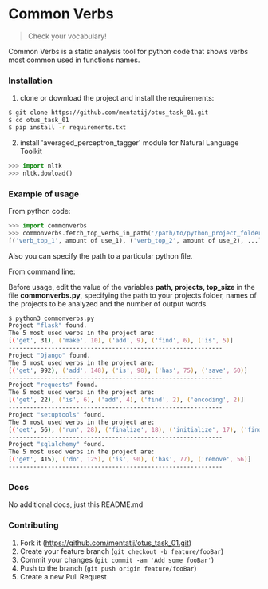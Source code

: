 # Common Verbs

> Check your vocabulary!

Common Verbs is a static analysis tool for python code that shows verbs most common used in functions names.

### Installation

1. clone or download the project and install the requirements:
```zsh
$ git clone https://github.com/mentatij/otus_task_01.git
$ cd otus_task_01
$ pip install -r requirements.txt
```
2. install 'averaged_perceptron_tagger' module for Natural Language Toolkit
```python
>>> import nltk
>>> nltk.dowload()
```

### Example of usage

From python code:
```python
>>> import commonverbs
>>> commonverbs.fetch_top_verbs_in_path('/path/to/python_project_folder/')
[('verb_top_1', amount of use_1), ('verb_top_2', amount of use_2), ...]
```
Аlso you can specify the path to a particular python file.

From command line:

Before usage, edit the value of the variables **path, projects, top_size** in the file **commonverbs.py**, 
specifying the path to your projects folder, names of the projects to be analyzed and the number of output words.
```zsh
$ python3 commonverbs.py
Project "flask" found.
The 5 most used verbs in the project are:
[('get', 31), ('make', 10), ('add', 9), ('find', 6), ('is', 5)]
------------------------------------------------------------
Project "Django" found.
The 5 most used verbs in the project are:
[('get', 992), ('add', 148), ('is', 98), ('has', 75), ('save', 60)]
------------------------------------------------------------
Project "requests" found.
The 5 most used verbs in the project are:
[('get', 22), ('is', 6), ('add', 4), ('find', 2), ('encoding', 2)]
------------------------------------------------------------
Project "setuptools" found.
The 5 most used verbs in the project are:
[('get', 56), ('run', 28), ('finalize', 18), ('initialize', 17), ('find', 15)]
------------------------------------------------------------
Project "sqlalchemy" found.
The 5 most used verbs in the project are:
[('get', 415), ('do', 125), ('is', 90), ('has', 77), ('remove', 56)]
------------------------------------------------------------
```

### Docs
No additional docs, just this README.md

### Contributing

1. Fork it (<https://github.com/mentatij/otus_task_01.git>)
2. Create your feature branch (`git checkout -b feature/fooBar`)
3. Commit your changes (`git commit -am 'Add some fooBar'`)
4. Push to the branch (`git push origin feature/fooBar`)
5. Create a new Pull Request